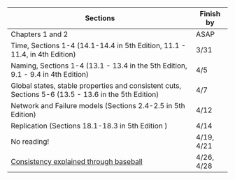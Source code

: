 | Sections | Finish by | 
|----------|-----------|
| Chapters 1 and 2 | ASAP | 
| Time, Sections 1-4  (14.1-14.4 in 5th Edition, 11.1 - 11.4, in 4th Edition) | 3/31 |
|Naming, Sections 1-4 (13.1 - 13.4 in the 5th Edition, 9.1 - 9.4 in 4th Edition) | 4/5 | 
|Global states, stable properties and consistent cuts, Sections 5-6 (13.5 - 13.6 in the 5th Edition) | 4/7 | 
|Network and Failure models (Sections 2.4-2.5 in 5th Edition) |4/12 |
|Replication (Sections 18.1-18.3 in 5th Edition ) | 4/14 | 
|No reading! | 4/19, 4/21 |
| [Consistency explained through baseball](http://research.microsoft.com/pubs/206913/ConsistencyAndBaseballCACMAccepted.pdf) | 4/26, 4/28| 
